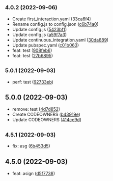 ## <small>4.0.2 (2022-09-06)</small>

* Create first_interaction.yaml ([33ca6f4](https://github.com/andreilg/crispy-bassoon/commit/33ca6f4))
* Rename config.js to config.json ([c6b74a0](https://github.com/andreilg/crispy-bassoon/commit/c6b74a0))
* Update config.js ([5423bf1](https://github.com/andreilg/crispy-bassoon/commit/5423bf1))
* Update config.js ([a59f7a3](https://github.com/andreilg/crispy-bassoon/commit/a59f7a3))
* Update continuous_integration.yaml ([30da689](https://github.com/andreilg/crispy-bassoon/commit/30da689))
* Update pubspec.yaml ([c01b063](https://github.com/andreilg/crispy-bassoon/commit/c01b063))
* feat: test ([908feb6](https://github.com/andreilg/crispy-bassoon/commit/908feb6))
* feat: test ([27b6895](https://github.com/andreilg/crispy-bassoon/commit/27b6895))



## <small>5.0.1 (2022-09-03)</small>

* perf: test ([62733eb](https://github.com/andreilg/crispy-bassoon/commit/62733eb))



## 5.0.0 (2022-09-03)

* remove: test ([4d7d852](https://github.com/andreilg/crispy-bassoon/commit/4d7d852))
* Create CODEOWNERS ([b43919e](https://github.com/andreilg/crispy-bassoon/commit/b43919e))
* Update CODEOWNERS ([414ce9d](https://github.com/andreilg/crispy-bassoon/commit/414ce9d))



## <small>4.5.1 (2022-09-03)</small>

* fix: asg ([6b453d5](https://github.com/andreilg/crispy-bassoon/commit/6b453d5))



## 4.5.0 (2022-09-03)

* feat: asign ([d5f7738](https://github.com/andreilg/crispy-bassoon/commit/d5f7738))



